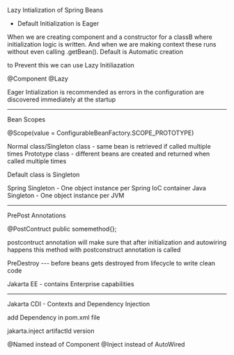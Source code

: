 Lazy Intialization of Spring Beans
- Default Initialization is Eager

When we are creating component and a constructor for a classB where initialization logic is written. And when we are making context these runs without even calling .getBean(). Default is Automatic creation

to Prevent this we can use Lazy Initiliazation

@Component
@Lazy

Eager Intialization is recommended as errors in the configuration are discovered immediately at the startup

--------------------------------------------------------------------------------------------------------------------------------


Bean Scopes

@Scope(value = ConfigurableBeanFactory.SCOPE_PROTOTYPE)

Normal class/Singleton class - same bean is retrieved if called multiple times
Prototype class - different beans are created and returned when called multiple times

Default class is Singleton

Spring Singleton - One object instance per Spring IoC container
Java Singleton - One object instance per JVM


--------------------------------------------------------------------------------------------------------------------------------
PrePost Annotations


@PostContruct
public somemethod{};

postcontruct annotation will make sure that after initialization and autowiring happens this method with postconstruct annotation is called


PreDestroy --- before beans gets destroyed from lifecycle to write clean code


Jakarta EE - contains Enterprise capabilities


--------------------------------------------------------------------------------------------------------------------------------

Jakarta CDI - Contexts and Dependency Injection

add Dependency in pom.xml file

<dependency>
    <groupId> jakarta.inject </groupId>
    artifactId
    version
</dependency>


@Named instead of Component
@Inject instead of AutoWired

